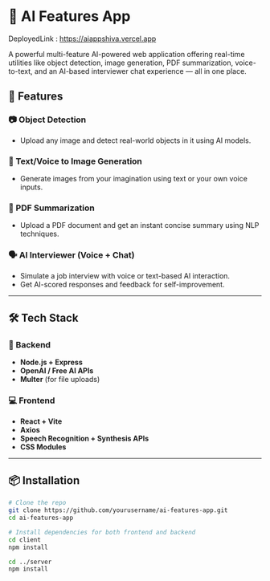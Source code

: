 # 🤖 AI Features App

DeployedLink : https://aiappshiva.vercel.app

A powerful multi-feature AI-powered web application offering real-time utilities like object detection, image generation, PDF summarization, voice-to-text, and an AI-based interviewer chat experience — all in one place.

## 🚀 Features

### 📷 Object Detection
- Upload any image and detect real-world objects in it using AI models.

### 🎨 Text/Voice to Image Generation
- Generate images from your imagination using text or your own voice inputs.

### 📄 PDF Summarization
- Upload a PDF document and get an instant concise summary using NLP techniques.

### 🗣️ AI Interviewer (Voice + Chat)
- Simulate a job interview with voice or text-based AI interaction.
- Get AI-scored responses and feedback for self-improvement.

---

## 🛠️ Tech Stack

### 🧠 Backend
- **Node.js + Express**
- **OpenAI / Free AI APIs**
- **Multer** (for file uploads)

### 💻 Frontend
- **React + Vite**
- **Axios**
- **Speech Recognition + Synthesis APIs**
- **CSS Modules**

---

## 📦 Installation

```bash
# Clone the repo
git clone https://github.com/yourusername/ai-features-app.git
cd ai-features-app

# Install dependencies for both frontend and backend
cd client
npm install

cd ../server
npm install
